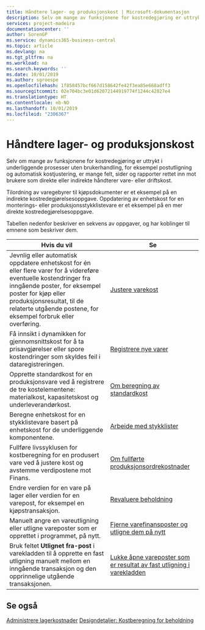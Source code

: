 ```yaml
---
title: Håndtere lager- og produksjonskost | Microsoft-dokumentasjon
description: Selv om mange av funksjonene for kostredegjøring er uttrykt i underliggende prosesser uten brukerhandling, for eksempel postutligning og automatisk kostjustering, er mange felt, sider og rapporter rettet inn mot brukere som direkte eller indirekte håndterer vare- eller driftskost.
services: project-madeira
documentationcenter: ''
author: SorenGP
ms.service: dynamics365-business-central
ms.topic: article
ms.devlang: na
ms.tgt_pltfrm: na
ms.workload: na
ms.search.keywords: ''
ms.date: 10/01/2019
ms.author: sgroespe
ms.openlocfilehash: 1f858457bcf667d158642fe42f3ea85e668adff3
ms.sourcegitcommit: 02e704bc3e01d62072144919774f1244c42827e4
ms.translationtype: HT
ms.contentlocale: nb-NO
ms.lasthandoff: 10/01/2019
ms.locfileid: "2306367"
---
```

# <a name="handling-inventory-and-manufacturing-costs"></a>Håndtere lager- og produksjonskost
Selv om mange av funksjonene for kostredegjøring er uttrykt i underliggende prosesser uten brukerhandling, for eksempel postutligning og automatisk kostjustering, er mange felt, sider og rapporter rettet inn mot brukere som direkte eller indirekte håndterer vare- eller driftskost.  

 Tilordning av varegebyrer til kjøpsdokumenter er et eksempel på en indirekte kostredegjørelsesoppgave. Oppdatering av enhetskost for en monterings- eller produksjonsstykklistevare er et eksempel på en mer direkte kostredegjørelsesoppgave.  

 Tabellen nedenfor beskriver en sekvens av oppgaver, og har koblinger til emnene som beskriver dem.   

|**Hvis du vil**|**Se**|  
|------------|-------------|  
|Jevnlig eller automatisk oppdatere enhetskost for én eller flere varer for å videreføre eventuelle kostendringer fra inngående poster, for eksempel poster for kjøp eller produksjonsresultat, til de relaterte utgående postene, for eksempel forbruk eller overføring.|[Justere varekost](inventory-how-adjust-item-costs.md)|  
|Få innsikt i dynamikken for gjennomsnittskost for å ta prisavgjørelser eller spore kostendringer som skyldes feil i dataregistreringen.|[Registrere nye varer](inventory-how-register-new-items.md)|  
|Opprette standardkost for en produksjonsvare ved å registrere de tre kostelementene: materialkost, kapasitetskost og underleverandørkost.|[Om beregning av standardkost](finance-about-calculating-standard-cost.md)|  
|Beregne enhetskost for en stykklistevare basert på enhetskost for de underliggende komponentene.|[Arbeide med stykklister](inventory-how-work-BOMs.md)|  
|Fullføre livssyklusen for kostberegning for en produsert vare ved å justere kost og avstemme verdipostene mot Finans.|[Om fullførte produksjonsordrekostnader](finance-about-finished-production-order-costs.md)|  
|Endre verdien for en vare på lager eller verdien for en varepost, for eksempel en kjøpstransaksjon.|[Revaluere beholdning](inventory-how-revalue-inventory.md)|
|Manuelt angre en vareutligning eller utligne vareposter som er opprettet i programmet, på nytt.|[Fjerne varefinansposter og utligne dem på nytt](finance-how-to-remove-and-reapply-item-entries.md)|  
|Bruk feltet **Utlignet fra-post** i varekladden til å opprette en fast utligning manuelt mellom en inngående transaksjon og den opprinnelige utgående transaksjonen.|[Lukke åpne vareposter som er resultat av fast utligning i varekladden](finance-how-to-close-open-item-ledger-entries-resulting-from-fixed-application-in-the-item-journal.md)|  

## <a name="see-also"></a>Se også  
[Administrere lagerkostnader](finance-manage-inventory-costs.md)
[Designdetaljer: Kostberegning for beholdning](design-details-inventory-costing.md)
